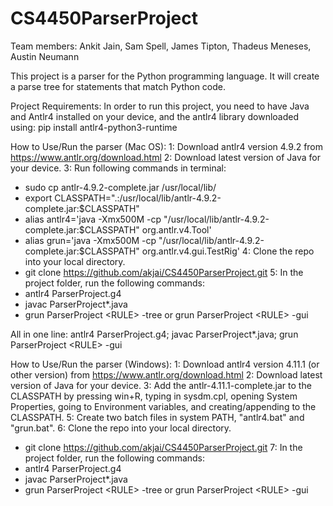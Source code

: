 # CS4450ParserProject

Team members: Ankit Jain, Sam Spell, James Tipton, Thadeus Meneses, Austin Neumann

This project is a parser for the Python programming language. It will create a parse tree for statements that match Python code. 

Project Requirements: 
In order to run this project, you need to have Java and Antlr4 installed on your device, and the antlr4 library downloaded using:
pip install antlr4-python3-runtime

How to Use/Run the parser (Mac OS):
1: Download antlr4 version 4.9.2 from https://www.antlr.org/download.html
2: Download latest version of Java for your device.
3: Run following commands in terminal:
  - sudo cp antlr-4.9.2-complete.jar /usr/local/lib/
  - export CLASSPATH=".:/usr/local/lib/antlr-4.9.2-complete.jar:$CLASSPATH"
  - alias antlr4='java -Xmx500M -cp "/usr/local/lib/antlr-4.9.2-complete.jar:$CLASSPATH" org.antlr.v4.Tool'
  - alias grun='java -Xmx500M -cp "/usr/local/lib/antlr-4.9.2-complete.jar:$CLASSPATH" org.antlr.v4.gui.TestRig'
4: Clone the repo into your local directory.
  - git clone https://github.com/akjai/CS4450ParserProject.git
5: In the project folder, run the following commands:
  - antlr4 ParserProject.g4
  - javac ParserProject*.java
  - grun ParserProject \<RULE\> -tree or grun ParserProject \<RULE\>  -gui
  
All in one line: antlr4 ParserProject.g4; javac ParserProject*.java; grun ParserProject \<RULE\>  -gui

How to Use/Run the parser (Windows):
1: Download antlr4 version 4.11.1 (or other version) from https://www.antlr.org/download.html
2: Download latest version of Java for your device.
3: Add the antlr-4.11.1-complete.jar to the CLASSPATH by pressing win+R, typing in sysdm.cpl, opening System Properties, going to Environment variables, and creating/appending to the CLASSPATH.
5: Create two batch files in system PATH, "antlr4.bat" and "grun.bat".
6: Clone the repo into your local directory.
  - git clone https://github.com/akjai/CS4450ParserProject.git
7: In the project folder, run the following commands:
  - antlr4 ParserProject.g4
  - javac ParserProject*.java
  - grun ParserProject \<RULE\> -tree or grun ParserProject \<RULE\>  -gui
